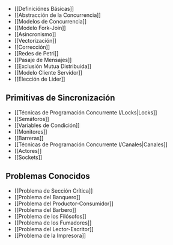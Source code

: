 - [[Definiciónes Básicas]]
- [[Abstracción de la Concurrencia]]
- [[Modelos de Concurrencia]]
- [[Modelo Fork-Join]]
- [[Asincronismo]]
- [[Vectorización]]
- [[Corrección]]
- [[Redes de Petri]]
- [[Pasaje de Mensajes]]
- [[Exclusión Mutua Distribuida]]
- [[Modelo Cliente Servidor]]
- [[Elección de Lider]]

## Primitivas de Sincronización

- [[Técnicas de Programación Concurrente I/Locks|Locks]]
- [[Semáforos]]
- [[Variables de Condición]]
- [[Monitores]]
- [[Barreras]]
- [[Técnicas de Programación Concurrente I/Canales|Canales]]
- [[Actores]]
- [[Sockets]]

## Problemas Conocidos

- [[Problema de Sección Crítica]]
- [[Problema del Banquero]]
- [[Problema del Productor-Consumidor]]
- [[Problema del Barbero]]
- [[Problema de los Filósofos]]
- [[Problema de los Fumadores]]
- [[Problema del Lector-Escritor]]
- [[Problema de la Impresora]]
